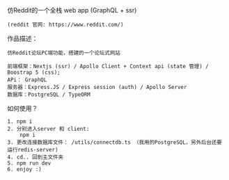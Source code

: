  仿Reddit的一个全栈 web app (GraphQL + ssr)
    
    (reddit 官网: https://www.reddit.com/) 

作品描述：

    仿Reddit论坛PC端功能，搭建的一个论坛式网站

    前端框架：Nextjs (ssr) / Apollo Client + Context api (state 管理) / Boostrap 5 (css);
    APi： GraphQL
    服务器：Express.JS / Express session (auth) / Apollo Server
    数据库：PostgreSQL / TypeORM

如何使用？

    1. npm i
    2. 分别进入server 和 client:
        npm i
    3. 更改连接数据库文件： /utils/connectdb.ts （我用的PostgreSQL，另外后台还要运行redis-server)
    4. cd.. 回到主文件夹
    5. npm run dev
    6. enjoy :)
